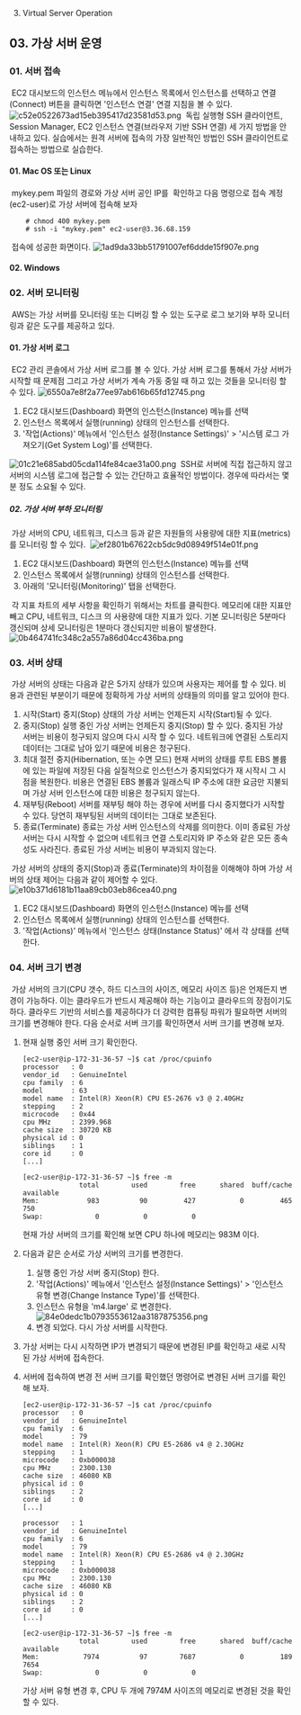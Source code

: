 03.  Virtual Server Operation

## 03\. 가상 서버 운영

### 01\. 서버 접속
​ EC2 대시보드의 인스턴스 메뉴에서 인스턴스 목록에서 인스턴스를 선택하고 연결(Connect) 버튼을 클릭하면 '인스턴스 연결' 연결 지침을 볼 수 있다.
![c52e0522673ad15eb395417d23581d53.png](../../_resources/f1710bc5f32048b7a2bb571b8b5fed4f.png)
​ 독립 실행형 SSH 클라이언트, Session Manager, EC2 인스턴스 연결(브라우저 기반 SSH 연결) 세 가지 방법을 안내하고 있다. 실습에서는 원격 서버에 접속의 가장 일반적인 방법인 SSH 클라이언트로 접속하는 방법으로 실습한다.

#### 01\. Mac OS 또는 Linux
​ mykey.pem 파일의 경로와 가상 서버 공인 IP를  확인하고 다음 명령으로 접속 계정(ec2-user)로 가상 서버에 접속해 보자
```shell
	# chmod 400 mykey.pem
	# ssh -i "mykey.pem" ec2-user@3.36.68.159
```
​ 접속에 성공한 화면이다.
![1ad9da33bb51791007ef6ddde15f907e.png](../../_resources/18edb0ccb16548ed91051e4174f2a762.png) 

#### 02\. Windows



### 02\. 서버 모니터링
​ AWS는 가상 서버를 모니터링 또는 디버깅 할 수 있는 도구로 로그 보기와 부하 모니터링과 같은 도구를 제공하고 있다.

#### 01\. 가상 서버 로그
​ EC2 관리 콘솔에서 가상 서버 로그를 볼 수 있다. 가상 서버 로그를 통해서 가상 서버가 시작할 때 문제점 그리고 가상 서버가 계속 가동 중일 때 하고 있는 것들을 모니터링 할 수 있다.
![6550a7e8f2a77ee97ab616b65fd12745.png](../../_resources/67551d2fd9be41ab991cfe855629a8ba.png)

01. EC2 대시보드(Dashboard) 화면의 인스턴스(Instance) 메뉴를 선택
02. 인스턴스 목록에서 실행(running) 상태의 인스턴스를 선택한다.
03. '작업(Actions)' 메뉴에서 '인스턴스 설정(Instance Settings)' > '시스템 로그 가져오기(Get System Log)'를 선택한다.

![01c21e685abd05cda114fe84cae31a00.png](../../_resources/5e2d9e3866204378b94c8db837d2d8c8.png)
​ SSH로 서버에 직접 접근하지 않고 서버의 시스템 로그에 접근할 수 있는 간단하고 효율적인 방법이다. 경우에 따라서는 몇 분 정도 소요될 수 있다.

##### 02\. 가상 서버 부하 모니터링
​ 가상 서버의 CPU, 네트워크, 디스크 등과 같은 자원들의 사용량에 대한 지표(metrics)를 모니터링 할 수 있다. 
![ef2801b67622cb5dc9d08949f514e01f.png](../../_resources/c683817e2ef54379bb2f760c4de99a6c.png)

01. EC2 대시보드(Dashboard) 화면의 인스턴스(Instance) 메뉴를 선택
02. 인스턴스 목록에서 실행(running) 상태의 인스턴스를 선택한다.
03. 아래의 '모니터링(Monitoring)' 탭을 선택한다.

​ 각 지표 차트의 세부 사항을 확인하기 위해서는 차트를 클릭한다. 메모리에 대한 지표만 빼고 CPU, 네트워크, 디스크 의 사용량에 대한 지표가 있다. 기본 모니터링은 5분마다 갱신되며 상세 모니터링은 1분마다 갱신되지만 비용이 발생한다.
![0b464741fc348c2a557a86d04cc436ba.png](../../_resources/9a6467359c2f49f2bc6d8721e30ea31a.png)


### 03\. 서버 상태
​ 가상 서버의 상태는 다음과 같은 5가지 상태가 있으며 사용자는 제어를 할 수 있다. 비용과 관련된 부분이기 때문에 정확하게 가상 서버의 상태들의 의미를 알고 있어야 한다.
01. 시작(Start) 
	중지(Stop) 상태의 가상 서버는 언제든지 시작(Start)될 수 있다.
02. 중지(Stop)
	실행 중인 가상 서버는 언제든지 중지(Stop) 할 수 있다. 중지된 가상 서버는 비용이 청구되지 않으며 다시 시작 할 수 있다. 네트워크에 연결된 스토리지 데이터는 그대로 남아 있기 때문에 비용은 청구된다.  
03. 최대 절전 중지(Hibernation, 또는 수면 모드)
	현재 서버의 상태를 루트 EBS 볼륨에 있는 파일에 저장된 다음 실질적으로 인스턴스가 중지되었다가 재 시작시 그 시점을 복원한다. 비용은 연결된 EBS 볼륨과 일래스틱 IP 주소에 대한 요금만 지불되며 가상 서버 인스턴스에 대한 비용은 청구되지 않는다.	
04. 재부팅(Reboot)
	서버를 재부팅 해야 하는 경우에 서버를 다시 중지했다가 시작할 수 있다. 당연히 재부팅된 서버의 데이터는 그대로 보존된다.
05. 종료(Terminate)
	종료는 가상 서버 인스턴스의 삭제를 의미한다. 이미 종료된 가상 서버는 다시 시작할 수 없으며 네트워크 연결 스토리지와 IP 주소와 같은 모든 종속성도 사라진다. 종료된 가상 서버는 비용이 부과되지 않는다.
   
​ 가상 서버의 상태의 중지(Stop)과 종료(Terminate)의 차이점을 이해해야 하며 가상 서버의 상태 제어는 다음과 같이 제어할 수 있다.
![e10b371d6181b11aa89cb03eb86cea40.png](../../_resources/49a5acc9996c45a3a82139db2fc77bd4.png)

01. EC2 대시보드(Dashboard) 화면의 인스턴스(Instance) 메뉴를 선택
02. 인스턴스 목록에서 실행(running) 상태의 인스턴스를 선택한다.
03. '작업(Actions)' 메뉴에서 '인스턴스 상태(Instance Status)' 에서 각 상태를 선택한다.


### 04\. 서버 크기 변경
​ 가상 서버의 크기(CPU 갯수, 하드 디스크의 사이즈, 메모리 사이즈 등)은 언제든지 변경이 가능하다. 이는 클라우드가 반드시 제공해야 하는 기능이고 클라우드의 장점이기도 하다. 클라우드 기반의 서비스를 제공하다가 더 강력한 컴퓨팅 파워가 필요하면 서버의 크기를 변경해야 한다. 다음 순서로 서버 크기를 확인하면서 서버 크기를 변경해 보자.

01. 현재 실행 중인 서버 크기 확인한다.

	```shell
	[ec2-user@ip-172-31-36-57 ~]$ cat /proc/cpuinfo
	processor	: 0
	vendor_id	: GenuineIntel
	cpu family	: 6
	model		: 63
	model name	: Intel(R) Xeon(R) CPU E5-2676 v3 @ 2.40GHz
	stepping	: 2
	microcode	: 0x44
	cpu MHz		: 2399.968
	cache size	: 30720 KB
	physical id	: 0
	siblings	: 1
	core id		: 0
	[...]

	[ec2-user@ip-172-31-36-57 ~]$ free -m
				  total        used        free      shared  buff/cache   available
	Mem:            983          90         427           0         465         750
	Swap:             0           0           0
	```
	
	현재 가상 서버의 크기를 확인해 보면 CPU 하나에 메모리는 983M 이다. 

02. 다음과 같은 순서로 가상 서버의 크기를 변경한다.   
    01. 실행 중인 가상 서버 중지(Stop) 한다.
    02. '작업(Actions)' 메뉴에서 '인스턴스 설정(Instance Settings)' > '인스턴스 유형 변경(Change Instance Type)'를 선택한다.
    03. 인스턴스 유형을 'm4.large' 로 변경한다.
        ![84e0dedc1b0793553612aa3187875356.png](../../_resources/972c02055e794e479d6a4e6e10d38c2a.png)
    04. 변경 되었다. 다시 가상 서버를 시작한다.

03. 가상 서버는 다시 시작하면 IP가 변경되기 때문에 변경된 IP를 확인하고 새로 시작된 가상 서버에 접속한다.
04. 서버에 접속하여 변경 전 서버 크기를 확인했던 명령어로 변경된 서버 크기를 확인해 보자.
	```shell
	[ec2-user@ip-172-31-36-57 ~]$ cat /proc/cpuinfo
	processor	: 0
	vendor_id	: GenuineIntel
	cpu family	: 6
	model		: 79
	model name	: Intel(R) Xeon(R) CPU E5-2686 v4 @ 2.30GHz
	stepping	: 1
	microcode	: 0xb000038
	cpu MHz		: 2300.130
	cache size	: 46080 KB
	physical id	: 0
	siblings	: 2
	core id		: 0
	[...]

	processor	: 1
	vendor_id	: GenuineIntel
	cpu family	: 6
	model		: 79
	model name	: Intel(R) Xeon(R) CPU E5-2686 v4 @ 2.30GHz
	stepping	: 1
	microcode	: 0xb000038
	cpu MHz		: 2300.130
	cache size	: 46080 KB
	physical id	: 0
	siblings	: 2
	core id		: 0
	[...]

	[ec2-user@ip-172-31-36-57 ~]$ free -m
				  total        used        free      shared  buff/cache   available
	Mem:           7974          97        7687           0         189        7654
	Swap:             0           0           0
	```
	
	가상 서버 유형 변경 후, CPU 두 개에 7974M 사이즈의 메모리로 변경된 것을 확인 할 수 있다.
